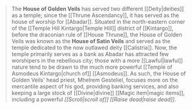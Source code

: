 > The **House of Golden Veils** has served two different [[Deity|deities]] as a temple; since the [[Thrune Ascendancy]], it has served as the house of worship for [[Abadar]]. Situated in the north-eastern corner of the [[Temple Hill Kintargo|Temple Hill]] district of [[Kintargo]], before the draconian rule of [[House Thrune]], the House of Golden Veils was known as the **House of Satin Veils** and served as the temple dedicated to the now outlawed deity [[Calistria]]. Now, the temple primarily serves as a bank as Abadar has attracted few worshipers in the rebellious city; those with a more [[Lawful|lawful]] nature tend to be drawn to the much more powerful [[Temple of Asmodeus Kintargo|church of]] [[Asmodeus]]. As such, the House of Golden Veils' head priest, Mhelrem Gesteliel, focuses more on the mercantile aspect of his god, providing banking services, and also keeping a large stock of [[Divine|divine]] [[Magic item|magic items]], including a powerful *[[Scroll|scroll of]] [[Raise dead|raise dead]]*.








